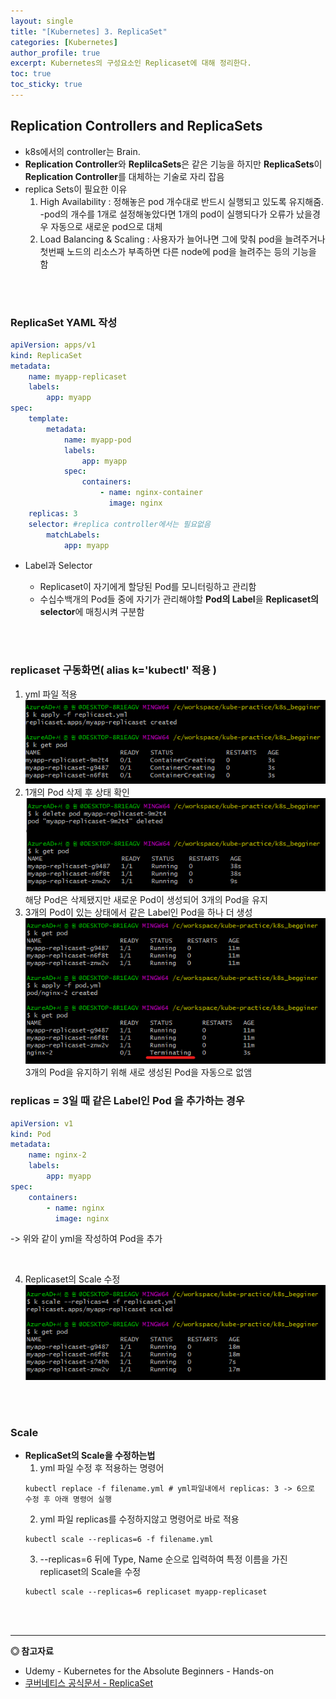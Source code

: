 ```yaml
---
layout: single
title: "[Kubernetes] 3. ReplicaSet"
categories: [Kubernetes]
author_profile: true
excerpt: Kubernetes의 구성요소인 Replicaset에 대해 정리한다.
toc: true
toc_sticky: true
---
```




## Replication Controllers and ReplicaSets

- k8s에서의 controller는 Brain.
- **Replication Controller**와 **ReplilcaSets**은 같은 기능을 하지만 **ReplicaSets**이 **Replication Controller**를 대체하는 기술로 자리 잡음
- replica Sets이 필요한 이유
    1. High Availability : 정해놓은 pod 개수대로 반드시 실행되고 있도록 유지해줌.<br>
    -pod의 개수를 1개로 설정해놓았다면 1개의 pod이 실행되다가 오류가 났을경우 자동으로 새로운 pod으로 대체<br>
    2. Load Balancing & Scaling : 사용자가 늘어나면 그에 맞춰 pod을 늘려주거나 첫번째 노드의 리소스가 부족하면 다른 node에 pod을 늘려주는 등의 기능을 함

<br><br>

### ReplicaSet YAML 작성
```yaml
apiVersion: apps/v1
kind: ReplicaSet
metadata:
    name: myapp-replicaset
    labels:
        app: myapp
spec:
    template:
        metadata:
            name: myapp-pod
            labels:
                app: myapp
            spec:
                containers:
                    - name: nginx-container
                      image: nginx
    replicas: 3
    selector: #replica controller에서는 필요없음 
        matchLabels:
            app: myapp
```

- Label과 Selector
    - Replicaset이 자기에게 할당된 Pod를 모니터링하고 관리함
    - 수십수백개의 Pod들 중에 자기가 관리해야할 **Pod의 Label**을 **Replicaset의 selector**에 매칭시켜 구분함
    
    <br><br>

### replicaset 구동화면( alias k='kubectl' 적용 )
 1. yml 파일 적용<br>
![](/assets/img/kubernetes/3_replicaset_1.png)
    <br>
2. 1개의 Pod 삭제 후 상태 확인<br>
![](/assets/img/kubernetes/3_replicaset_2.png)<br>
해당 Pod은 삭제됐지만 새로운 Pod이 생성되어 3개의 Pod을 유지
    <br>
3. 3개의 Pod이 있는 상태에서 같은 Label인 Pod을 하나 더 생성<br>
![](/assets/img/kubernetes/3_replicaset_3.png)<br>
3개의 Pod을 유지하기 위해 새로 생성된 Pod을 자동으로 없앰
### replicas = 3일 때 같은 Label인 Pod 을 추가하는 경우
```yml
apiVersion: v1
kind: Pod
metadata:
    name: nginx-2
    labels:
        app: myapp
spec:
    containers:
        - name: nginx
          image: nginx
```
-> 위와 같이 yml을 작성하여 Pod을 추가

<br>

4. Replicaset의 Scale 수정<br>
![](/assets/img/kubernetes/3_replicaset_4.png)
    
<br><br>

### Scale
- **ReplicaSet의 Scale을 수정하는법**
    <br>
    1. yml 파일 수정 후 적용하는 명령어
    ```shell
    kubectl replace -f filename.yml # yml파일내에서 replicas: 3 -> 6으로 수정 후 아래 명령어 실행
    ```
    2. yml 파일 replicas를 수정하지않고 명령어로 바로 적용
    ```shell
    kubectl scale --replicas=6 -f filename.yml
    ```
    3. --replicas=6 뒤에 Type, Name 순으로 입력하여 특정 이름을 가진 replicaset의 Scale을 수정
    ```shell
    kubectl scale --replicas=6 replicaset myapp-replicaset 
    ```
<br><br>




------------------
**◎ 참고자료**


- Udemy - Kubernetes for the Absolute Beginners - Hands-on
- [쿠버네티스 공식문서 - ReplicaSet](https://kubernetes.io/ko/docs/concepts/workloads/controllers/replicaset/)

